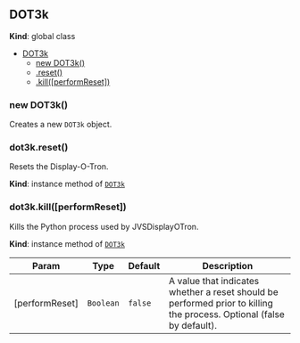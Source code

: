 <a name="DOT3k"></a>
## DOT3k
**Kind**: global class  

* [DOT3k](#DOT3k)
  * [new DOT3k()](#new_DOT3k_new)
  * [.reset()](#DOT3k+reset)
  * [.kill([performReset])](#DOT3k+kill)

<a name="new_DOT3k_new"></a>
### new DOT3k()
Creates a new `DOT3k` object.

<a name="DOT3k+reset"></a>
### dot3k.reset()
Resets the Display-O-Tron.

**Kind**: instance method of <code>[DOT3k](#DOT3k)</code>  
<a name="DOT3k+kill"></a>
### dot3k.kill([performReset])
Kills the Python process used by JVSDisplayOTron.

**Kind**: instance method of <code>[DOT3k](#DOT3k)</code>  

| Param | Type | Default | Description |
| --- | --- | --- | --- |
| [performReset] | <code>Boolean</code> | <code>false</code> | A value that indicates whether a reset should be performed prior to killing the process. Optional (false by default). |

